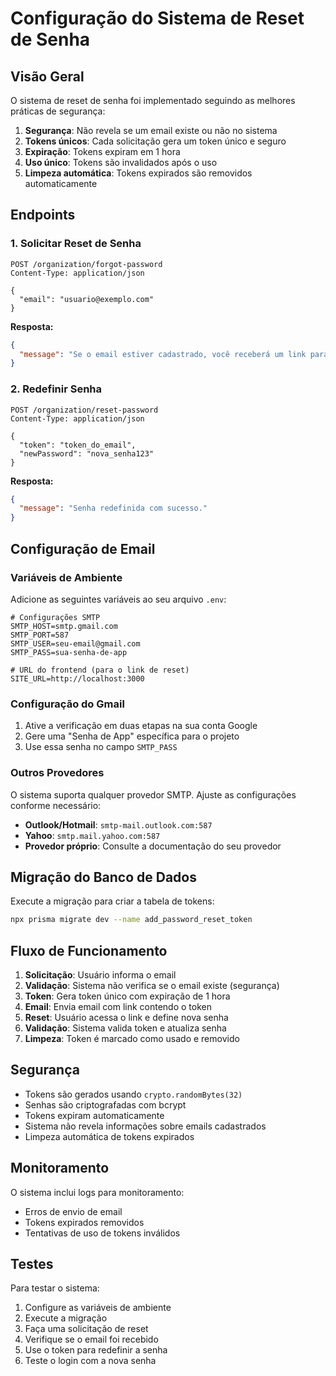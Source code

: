 # Configuração do Sistema de Reset de Senha

## Visão Geral

O sistema de reset de senha foi implementado seguindo as melhores práticas de segurança:

1. **Segurança**: Não revela se um email existe ou não no sistema
2. **Tokens únicos**: Cada solicitação gera um token único e seguro
3. **Expiração**: Tokens expiram em 1 hora
4. **Uso único**: Tokens são invalidados após o uso
5. **Limpeza automática**: Tokens expirados são removidos automaticamente

## Endpoints

### 1. Solicitar Reset de Senha
```
POST /organization/forgot-password
Content-Type: application/json

{
  "email": "usuario@exemplo.com"
}
```

**Resposta:**
```json
{
  "message": "Se o email estiver cadastrado, você receberá um link para redefinir sua senha."
}
```

### 2. Redefinir Senha
```
POST /organization/reset-password
Content-Type: application/json

{
  "token": "token_do_email",
  "newPassword": "nova_senha123"
}
```

**Resposta:**
```json
{
  "message": "Senha redefinida com sucesso."
}
```

## Configuração de Email

### Variáveis de Ambiente

Adicione as seguintes variáveis ao seu arquivo `.env`:

```env
# Configurações SMTP
SMTP_HOST=smtp.gmail.com
SMTP_PORT=587
SMTP_USER=seu-email@gmail.com
SMTP_PASS=sua-senha-de-app

# URL do frontend (para o link de reset)
SITE_URL=http://localhost:3000
```

### Configuração do Gmail

1. Ative a verificação em duas etapas na sua conta Google
2. Gere uma "Senha de App" específica para o projeto
3. Use essa senha no campo `SMTP_PASS`

### Outros Provedores

O sistema suporta qualquer provedor SMTP. Ajuste as configurações conforme necessário:

- **Outlook/Hotmail**: `smtp-mail.outlook.com:587`
- **Yahoo**: `smtp.mail.yahoo.com:587`
- **Provedor próprio**: Consulte a documentação do seu provedor

## Migração do Banco de Dados

Execute a migração para criar a tabela de tokens:

```bash
npx prisma migrate dev --name add_password_reset_token
```

## Fluxo de Funcionamento

1. **Solicitação**: Usuário informa o email
2. **Validação**: Sistema não verifica se o email existe (segurança)
3. **Token**: Gera token único com expiração de 1 hora
4. **Email**: Envia email com link contendo o token
5. **Reset**: Usuário acessa o link e define nova senha
6. **Validação**: Sistema valida token e atualiza senha
7. **Limpeza**: Token é marcado como usado e removido

## Segurança

- Tokens são gerados usando `crypto.randomBytes(32)`
- Senhas são criptografadas com bcrypt
- Tokens expiram automaticamente
- Sistema não revela informações sobre emails cadastrados
- Limpeza automática de tokens expirados

## Monitoramento

O sistema inclui logs para monitoramento:
- Erros de envio de email
- Tokens expirados removidos
- Tentativas de uso de tokens inválidos

## Testes

Para testar o sistema:

1. Configure as variáveis de ambiente
2. Execute a migração
3. Faça uma solicitação de reset
4. Verifique se o email foi recebido
5. Use o token para redefinir a senha
6. Teste o login com a nova senha

